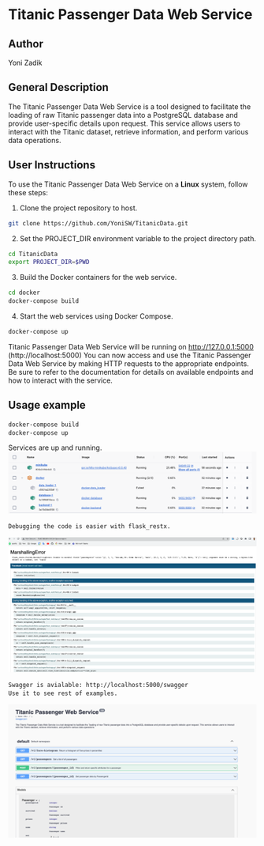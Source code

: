 # Titanic Passenger Data Web Service

## Author
Yoni Zadik

## General Description

The Titanic Passenger Data Web Service is a tool designed to facilitate the loading of raw Titanic passenger data into a PostgreSQL database and provide user-specific details upon request. This service allows users to interact with the Titanic dataset, retrieve information, and perform various data operations.

## User Instructions

To use the Titanic Passenger Data Web Service on a **Linux** system, follow these steps:

1. Clone the project repository to host.

```bash
git clone https://github.com/YoniSW/TitanicData.git
```

2. Set the PROJECT_DIR environment variable to the project directory path.
```bash
cd TitanicData
export PROJECT_DIR=$PWD
```

3. Build the Docker containers for the web service.
```bash
cd docker
docker-compose build
```

4. Start the web services using Docker Compose.
```bash
docker-compose up
```

Titanic Passenger Data Web Service will be running on http://127.0.0.1:5000 (http://localhost:5000)
You can now access and use the Titanic Passenger Data Web Service by making HTTP requests to the appropriate endpoints. Be sure to refer to the documentation for details on available endpoints and how to interact with the service.
## Usage example

```bash
docker-compose build
docker-compose up
```
Services are up and running.
![Alt Text](images/RunningContainers.png)


```bash
Debugging the code is easier with flask_restx.
```
![Alt Text](images/UseRestXToDebug.png)

```bash
Swagger is avialable: http://localhost:5000/swagger
Use it to see rest of examples.
```
![Alt Text](images/Swagger.png)
